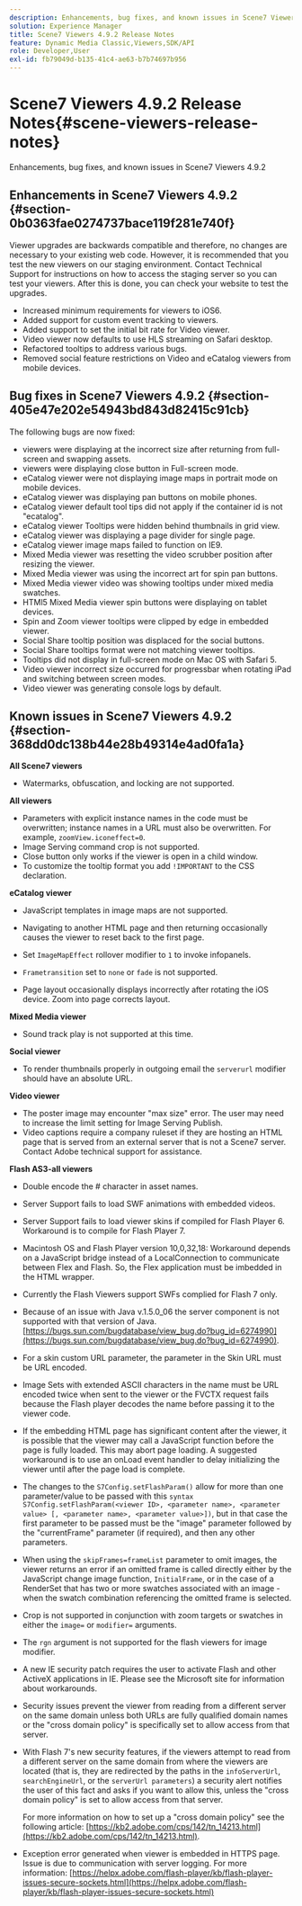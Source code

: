 ```yaml
---
description: Enhancements, bug fixes, and known issues in Scene7 Viewers 4.9.2
solution: Experience Manager
title: Scene7 Viewers 4.9.2 Release Notes
feature: Dynamic Media Classic,Viewers,SDK/API
role: Developer,User
exl-id: fb79049d-b135-41c4-ae63-b7b74697b956
---
```

# Scene7 Viewers 4.9.2 Release Notes{#scene-viewers-release-notes}

Enhancements, bug fixes, and known issues in Scene7 Viewers 4.9.2

## Enhancements in Scene7 Viewers 4.9.2 {#section-0b0363fae0274737bace119f281e740f}

Viewer upgrades are backwards compatible and therefore, no changes are necessary to your existing web code. However, it is recommended that you test the new viewers on our staging environment. Contact Technical Support for instructions on how to access the staging server so you can test your viewers. After this is done, you can check your website to test the upgrades.

* Increased minimum requirements for viewers to iOS6. 
* Added support for custom event tracking to viewers. 
* Added support to set the initial bit rate for Video viewer. 
* Video viewer now defaults to use HLS streaming on Safari desktop. 
* Refactored tooltips to address various bugs. 
* Removed social feature restrictions on Video and eCatalog viewers from mobile devices.

## Bug fixes in Scene7 Viewers 4.9.2 {#section-405e47e202e54943bd843d82415c91cb}

The following bugs are now fixed:

* viewers were displaying at the incorrect size after returning from full-screen and swapping assets. 
* viewers were displaying close button in Full-screen mode. 
* eCatalog viewer were not displaying image maps in portrait mode on mobile devices. 
* eCatalog viewer was displaying pan buttons on mobile phones. 
* eCatalog viewer default tool tips did not apply if the container id is not "ecatalog". 
* eCatalog viewer Tooltips were hidden behind thumbnails in grid view. 
* eCatalog viewer was displaying a page divider for single page. 
* eCatalog viewer image maps failed to function on IE9. 
* Mixed Media viewer was resetting the video scrubber position after resizing the viewer. 
* Mixed Media viewer was using the incorrect art for spin pan buttons. 
* Mixed Media viewer video was showing tooltips under mixed media swatches. 
* HTMl5 Mixed Media viewer spin buttons were displaying on tablet devices. 
* Spin and Zoom viewer tooltips were clipped by edge in embedded viewer. 
* Social Share tooltip position was displaced for the social buttons. 
* Social Share tooltips format were not matching viewer tooltips. 
* Tooltips did not display in full-screen mode on Mac OS with Safari 5. 
* Video viewer incorrect size occurred for progressbar when rotating iPad and switching between screen modes. 
* Video viewer was generating console logs by default.

## Known issues in Scene7 Viewers 4.9.2 {#section-368dd0dc138b44e28b49314e4ad0fa1a}

**All Scene7 viewers**

* Watermarks, obfuscation, and locking are not supported.

**All viewers**

* Parameters with explicit instance names in the code must be overwritten; instance names in a URL must also be overwritten. For example, `zoomView.iconeffect=0`. 
* Image Serving command crop is not supported. 
* Close button only works if the viewer is open in a child window. 
* To customize the tooltip format you add `!IMPORTANT` to the CSS declaration.

**eCatalog viewer**

* JavaScript templates in image maps are not supported. 
* Navigating to another HTML page and then returning occasionally causes the viewer to reset back to the first page. 
* Set `ImageMapEffect` rollover modifier to `1` to invoke infopanels. 

* `Frametransition` set to `none` or `fade` is not supported. 

* Page layout occasionally displays incorrectly after rotating the iOS device. Zoom into page corrects layout.

**Mixed Media viewer**

* Sound track play is not supported at this time.

**Social viewer**

* To render thumbnails properly in outgoing email the `serverurl` modifier should have an absolute URL.

**Video viewer**

* The poster image may encounter "max size" error. The user may need to increase the limit setting for Image Serving Publish. 
* Video captions require a company ruleset if they are hosting an HTML page that is served from an external server that is not a Scene7 server. Contact Adobe technical support for assistance.

**Flash AS3-all viewers**

* Double encode the # character in asset names. 
* Server Support fails to load SWF animations with embedded videos. 
* Server Support fails to load viewer skins if compiled for Flash Player 6. Workaround is to compile for Flash Player 7. 
* Macintosh OS and Flash Player version 10,0,32,18: Workaround depends on a JavaScript bridge instead of a LocalConnection to communicate between Flex and Flash. So, the Flex application must be imbedded in the HTML wrapper. 
* Currently the Flash Viewers support SWFs complied for Flash 7 only. 
* Because of an issue with Java v.1.5.0_06 the server component is not supported with that version of Java. [https://bugs.sun.com/bugdatabase/view_bug.do?bug_id=6274990](https://bugs.sun.com/bugdatabase/view_bug.do?bug_id=6274990). 
* For a skin custom URL parameter, the parameter in the Skin URL must be URL encoded. 
* Image Sets with extended ASCII characters in the name must be URL encoded twice when sent to the viewer or the FVCTX request fails because the Flash player decodes the name before passing it to the viewer code. 
* If the embedding HTML page has significant content after the viewer, it is possible that the viewer may call a JavaScript function before the page is fully loaded. This may abort page loading. A suggested workaround is to use an onLoad event handler to delay initializing the viewer until after the page load is complete. 
* The changes to the `S7Config.setFlashParam()` allow for more than one parameter/value to be passed with this `syntax S7Config.setFlashParam(<viewer ID>, <parameter name>, <parameter value> [, <parameter name>, <parameter value>])`, but in that case the first parameter to be passed must be the "image" parameter followed by the "currentFrame" parameter (if required), and then any other parameters. 

* When using the `skipFrames=frameList` parameter to omit images, the viewer returns an error if an omitted frame is called directly either by the JavaScript change image function, `InitialFrame`, or in the case of a RenderSet that has two or more swatches associated with an image - when the swatch combination referencing the omitted frame is selected. 

* Crop is not supported in conjunction with zoom targets or swatches in either the `image=` or `modifier=` arguments. 

* The `rgn` argument is not supported for the flash viewers for image modifier. 
* A new IE security patch requires the user to activate Flash and other ActiveX applications in IE. Please see the Microsoft site for information about workarounds. 
* Security issues prevent the viewer from reading from a different server on the same domain unless both URLs are fully qualified domain names or the "cross domain policy" is specifically set to allow access from that server. 
* With Flash 7's new security features, if the viewers attempt to read from a different server on the same domain from where the viewers are located (that is, they are redirected by the paths in the `infoServerUrl`, `searchEngineUrl`, or the `serverUrl parameters`) a security alert notifies the user of this fact and asks if you want to allow this, unless the "cross domain policy" is set to allow access from that server.

  For more information on how to set up a "cross domain policy" see the following article: [https://kb2.adobe.com/cps/142/tn_14213.html](https://kb2.adobe.com/cps/142/tn_14213.html). 

* Exception error generated when viewer is embedded in HTTPS page. Issue is due to communication with server logging. For more information: [https://helpx.adobe.com/flash-player/kb/flash-player-issues-secure-sockets.html](https://helpx.adobe.com/flash-player/kb/flash-player-issues-secure-sockets.html)
